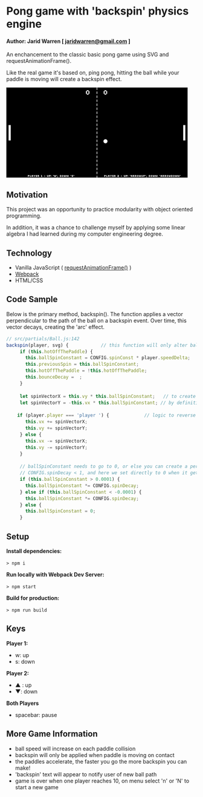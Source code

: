 # Pong game with 'backspin' physics engine

#### Author: Jarid Warren [ <jaridwarren@gmail.com> ]

An enchancement to the classic basic pong game using SVG and requestAnimationFrame().

Like the real game it's based on, ping pong, hitting the ball while your paddle is moving will create a backspin effect.

![alt text](./assets/images/demo.gif 'Backspin Pong Demo')

## Motivation

This project was an opportunity to practice modularity with object oriented programming.

In addition, it was a chance to challenge myself by applying some linear algebra I had learned during my computer engineering degree.

## Technology

- Vanilla JavaScript ( [requestAnimationFrame()](https://developer.mozilla.org/en-US/docs/Web/API/window/requestAnimationFrame) )
- [Webpack](http:https://webpack.js.org/)
- HTML/CSS

## Code Sample

Below is the primary method, backspin(). The function applies a vector perpendicular to the path of the ball on a backspin event.
Over time, this vector decays, creating the 'arc' effect.

```javascript
// src/partials/Ball.js:142
backspin(player, svg) {            // this function will only alter ball path if this.ballSpinConstant > 0
     if (this.hotOffThePaddle) {
       this.ballSpinConstant = CONFIG.spinConst * player.speedDelta;
       this.previousSpin = this.ballSpinConstant;
       this.hotOffThePaddle = !this.hotOffThePaddle;
       this.bounceDecay =  ;
     }

     let spinVectorX = this.vy * this.ballSpinConstant;   // to create a 'spin' we have to apply a vector perpendicular to [vx,  vy]
     let spinVectorY = -this.vx * this.ballSpinConstant; // by definition, this vector is [vy, -vx]

    if (player.player === 'player ') {             // logic to reverse backspin direction depending on paddle side
       this.vx += spinVectorX;
       this.vy += spinVectorY;
     } else {
       this.vx -= spinVectorX;
       this.vy -= spinVectorY;
     }

     // ballSpinConstant needs to go to 0, or else you can create a perfect circle instead of arc
     // CONFIG.spinDecay < 1, and here we set directly to 0 when it gets sufficiently small
     if (this.ballSpinConstant > 0.0001) {
       this.ballSpinConstant *= CONFIG.spinDecay;
     } else if (this.ballSpinConstant < -0.0001) {
       this.ballSpinConstant *= CONFIG.spinDecay;
     } else {
       this.ballSpinConstant = 0;
     }
```

## Setup

**Install dependencies:**

`> npm i`

**Run locally with Webpack Dev Server:**

`> npm start`

**Build for production:**

`> npm run build`

## Keys

**Player 1:**

- w: up
- s: down

**Player 2:**

- ▲ : up
- ▼: down

**Both Players**

- spacebar: pause

## More Game Information

- ball speed will increase on each paddle collision
- backspin will only be applied when paddle is moving on contact
- the paddles accelerate, the faster you go the more backspin you can make!
- 'backspin' text will appear to notify user of new ball path
- game is over when one player reaches 10, on menu select 'n' or 'N' to start a new game

